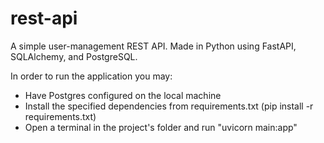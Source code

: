 # rest-api
A simple user-management REST API. Made in Python using FastAPI, SQLAlchemy, and PostgreSQL.

In order to run the application you may:
- Have Postgres configured on the local machine
- Install the specified dependencies from requirements.txt (pip install -r requirements.txt)
- Open a terminal in the project's folder and run "uvicorn main:app"
